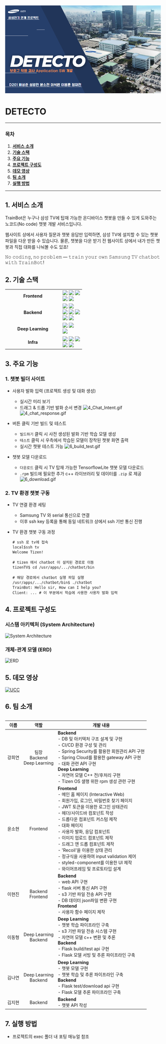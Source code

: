 <div align="center">

![Header](./exec/assets/reademe_header.PNG)

</div>

# DETECTO

---

### 목차

1. [**서비스 소개**](#1)
2. [**기술 스택**](#2)
3. [**주요 기능**](#3)
4. [**프로젝트 구성도**](#4)
5. [**데모 영상**](#5)
6. [**팀 소개**](#6)
7. [**실행 방법**](#7)

---

## 1. 서비스 소개

TrainBot은 누구나 삼성 TV에 탑재 가능한 온디바이스 챗봇을 만들 수 있게 도와주는 노코드(No code) 챗봇 개발 서비스입니다.

웹사이트 상에서 사용자 질문과 챗봇 응답만 입력하면, 삼성 TV에 설치할 수 있는 챗봇 파일을 다운 받을 수 있습니다. 물론, 챗봇을 다운 받기 전 웹사이트 상에서 내가 만든 챗봇과 직접 대화를 나눠볼 수도 있죠!

𝙽𝚘 𝚌𝚘𝚍𝚒𝚗𝚐, 𝚗𝚘 𝚙𝚛𝚘𝚋𝚕𝚎𝚖 — 𝚝𝚛𝚊𝚒𝚗 𝚢𝚘𝚞𝚛 𝚘𝚠𝚗 𝚂𝚊𝚖𝚜𝚞𝚗𝚐 𝚃𝚅 𝚌𝚑𝚊𝚝𝚋𝚘𝚝 𝚠𝚒𝚝𝚑 𝚃𝚛𝚊𝚒𝚗𝙱𝚘𝚝!

## 2. 기술 스택

<table align="center">
  <tr>
    <td align="center" width="165"><strong>Frontend</strong></td>
    <td>
      <div>
        <img src="https://img.shields.io/badge/TypeScript-3178C6?&logo=typescript&logoColor=white"/>
        <img src="https://img.shields.io/badge/React-61DAFB?logo=react&logoColor=white"/>
        <img src="https://img.shields.io/badge/Recoil-212121?logo=Recoil&logoColor=white"/>
        <br/>
        <img src="https://img.shields.io/badge/threejs-black?logo=three.js&logoColor=white"/>
        <img src="https://img.shields.io/badge/Axios-5A29E4?style=&logo=Axios&logoColor=white"/>
      </div>
    </td>
  </tr>
  <tr>
    <td align="center" width="165"><strong>Backend</strong></td>
    <td>
        <img src="https://img.shields.io/badge/Spring_Boot-6DB33F?style=  &logo=springboot&logoColor=white"/>
        <img src="https://img.shields.io/badge/flask-%23000.svg?logo=flask&logoColor=white"/>
        <br/>
        <img src="https://img.shields.io/badge/MongoDB-%234ea94b.svg?logo=mongodb&logoColor=white"/>
        <img src="https://img.shields.io/badge/redis-%23DD0031.svg?logo=redis&logoColor=white"/>
        <img src="https://img.shields.io/badge/JPA-212121?logo=jpa&logoColor=white"/>
        <br/>
        <img src="https://img.shields.io/badge/Spring_Security-6DB33F?&logo=springsecurity&logoColor=white"/>
        <img src="https://img.shields.io/badge/Spring_Cloud-6DB33F?logoColor=white"/>
    </td>
  </tr>
  <tr>
    <td align="center" width="165"><strong>Deep Learning</strong></td>
    <td>
        <img src="https://img.shields.io/badge/TensorFlow-%23FF6F00.svg?logo=TensorFlow&logoColor=white"/>
        <img src="https://img.shields.io/badge/TensorFlow_Lite-%23FF6F00.svg?logo=TensorFlow&logoColor=white"/>
        <br/>
        <img src="https://img.shields.io/badge/CMake-%23008FBA.svg?logo=cmake&logoColor=white"/>
    </td>
  </tr>
  <tr>
    <td align="center" width="165"><strong>Infra</strong></td>
    <td>
        <img src="https://img.shields.io/badge/NGINX-009639?logo=nginx&logoColor=white"/>
        <img src="https://img.shields.io/badge/Docker-2496ED?logo=docker&logoColor=white"/>
        <img src="https://img.shields.io/badge/Jenkins-D24939?logo=jenkins&logoColor=white"/>
        <br/>
        <img src="https://img.shields.io/badge/Amazon_EC2-orange?logo=amazonec2&logoColor=white"/>
        <img src="https://img.shields.io/badge/Amazon_S3-red?logo=amazons3&logoColor=white"/>
    </div>
  </tr>
<table>

## 3. 주요 기능

### 1. 챗봇 빌더 사이트

- 사용자 발화 입력 (프로젝트 생성 및 대화 생성)
  - 실시간 미리 보기
  - 드래그 & 드롭 기반 발화 순서 변경
    ![4_Chat_Intent.gif](./exec/assets/4_Chat_Intent.gif)
    ![4_chat_response.gif](./exec/assets/4_chat_response.gif)
- 버튼 클릭 기반 빌드 및 테스트

  - `빌드하기` 클릭 시 사전 생성된 발화 기반 학습 모델 생성
  - `테스트` 클릭 시 우측에서 학습된 모델이 장착된 챗봇 화면 출력
  - 실시간 챗봇 테스트 가능
    ![6_build_test.gif](./exec/assets/6_build_test.gif)

- 챗봇 모델 다운로드
  - `다운로드` 클릭 시 TV 탑재 가능한 TensorflowLite 챗봇 모델 다운로드
  - `.rpm` 빌드에 필요한 추가 c++ 라이브러리 및 데이터를 `.zip` 로 제공
    ![6_download.gif](./exec/assets/6_download.gif)

### 2. TV 환경 챗봇 구동

- TV 연결 환경 세팅
  - Samsung TV 와 serial 통신으로 연결
  - 이후 ssh key 등록을 통해 동일 네트워크 상에서 ssh 기반 통신 진행
- TV 환경 챗봇 구동 과정

  ```
  # ssh 로 tv에 접속
  local$ssh tv
  Welcome Tizen!

  # tizen 에서 chatbot 이 설치된 경로로 이동
  tizenTV$ cd /usr/apps/.../chatbot/bin

  # 해당 경로에서 chatbot 실행 파일 실행
  /usr/apps/.../chatbot/bin$ ./chatbot
  TrainBot: Hello sir, How can I help you?
  Client: ... # 이 부분에서 학습에 사용한 사용자 발화 입력
  ```

## 4. 프로젝트 구성도

### 시스템 아키텍처 (System Architecture)

![System Architecture](./exec/assets/readme_sa.png)

### 개체-관계 모델 (ERD)

![ERD](./exec/assets/readme_erd.png)

## 5. 데모 영상

[![UCC](./exec/assets/readme_ucc.png)](https://youtu.be/Py6KjuMIWNc)

## 6. 팀 소개

|  이름  |                역할                 | <div align="center">개발 내용</div>                                                                                                                                                                                                                                                                                                                                                                                                                                                                  |
| :----: | :---------------------------------: | :--------------------------------------------------------------------------------------------------------------------------------------------------------------------------------------------------------------------------------------------------------------------------------------------------------------------------------------------------------------------------------------------------------------------------------------------------------------------------------------------------- |
| 강희연 | 팀장<br/> Backend<br/>Deep Learning | **Backend**<br/>- DB 및 아키텍처 구조 설계 및 구현 <br/>- CI/CD 환경 구성 및 관리 <br/>- Spring Security를 활용한 회원관리 API 구현 <br/> - Spring Cloud를 활용한 gateway API 구현 <br/>- 대화 관련 API 구현 <br/> **Deep Learning**<br/>- 자연어 모델 C++ 전/후처리 구현 <br/> - Tizen OS 샐행 위한 rpm 생성 관련 구현                                                                                                                                                                              |
| 윤소현 |              Frontend               | **Frontend**<br/>- 메인 홈 페이지 (Interactive Web)<br/>- 회원가입, 로그인, 비밀번호 찾기 페이지<br/>- JWT 토큰을 이용한 로그인 상태관리<br/>- 헤더/사이드바 컴포넌트 작성<br/>- 드롭다운 컴포넌트 커스텀 제작<br/>- 대화 페이지<br/>- 사용자 발화, 응답 컴포넌트<br/>- 이미지 업로드 컴포넌트 제작<br/>- 드래그 앤 드롭 컴포넌트 제작<br/>- 'Recoil'을 이용한 상태 관리<br/>- 정규식을 사용하여 input validation 제어<br/>- styled-component를 이용한 UI 제작<br/>- 와이어프레임 및 프로토타입 설계 |
| 이현진 |        Backend<br/>Frontend         | **Backend** <br/> - web API 구현 <br /> - flask 서버 통신 API 구현 <br /> - s3 기반 파일 전송 API 구현 <br /> - DB 데이터 json파일 변환 구현 <br /> **Frontend** <br /> - 사용자 함수 페이지 제작 <br />                                                                                                                                                                                                                                                                                             |
| 이동형 |      Deep Learning<br/>Backend      | **Deep Learning**<br /> - 챗봇 학습 파이프라인 구축 <br /> - s3 기반 파일 전송 시스템 구현 <br /> - 자연어 모델 c++ 변환 및 추론 <br/>**Backend**<br />- Flask build/test api 구현<br />- Flask 모델 서빙 및 추론 파이프라인 구축<br />                                                                                                                                                                                                                                                              |
| 김나연 |      Deep Learning<br/>Backend      | **Deep Learning**<br /> - 챗봇 모델 구현 <br /> - 챗봇 학습 및 추론 파이프라인 구축 <br /> **Backend**<br />- Flask test/download api 구현 <br />- Flask 모델 추론 파이프라인 구축<br />                                                                                                                                                                                                                                                                                                             |
| 김지현 |               Backend               | **Backend**<br/>- 챗봇 API 작성<br/>                                                                                                                                                                                                                                                                                                                                                                                                                                                                 |

## 7. 실행 방법

- 프로젝트의 exec 폴더 내 포팅 매뉴얼 참조
